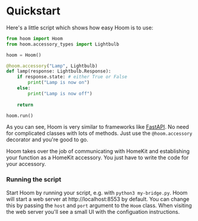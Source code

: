 # Quickstart

Here's a little script which shows how easy Hoom is to use:

```python
from hoom import Hoom
from hoom.accessory_types import Lightbulb

hoom = Hoom()

@hoom.accessory("Lamp", Lightbulb)
def lamp(response: Lightbulb.Response):
    if response.state: # either True or False
        print("Lamp is now on")
    else:
        print("Lamp is now off")
        
    return

hoom.run()
```

As you can see, Hoom is very similar to frameworks like [FastAPI](https://github.com/tiangolo/fastapi). No need for complicated classes with lots of methods. Just use the `@hoom.accessory` decorator and you're good to go.

Hoom takes over the job of communicating with HomeKit and establishing your function as a HomeKit accessory. You just have to write the code for your accessory.

### Running the script

Start Hoom by running your script, e.g. with `python3 my-bridge.py`. Hoom will start a web server at http://localhost:8553 by default. You can change this by passing the `host` and `port` argument to the `Hoom` class. When visiting the web server you'll see a small UI with the configuation instructions.